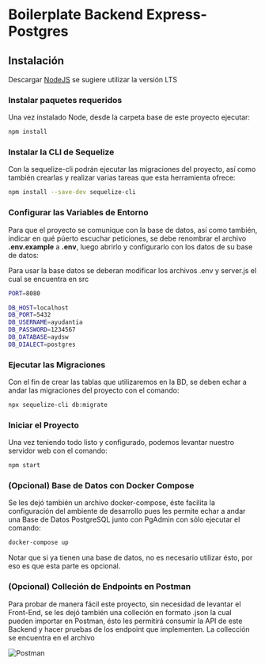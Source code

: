 # Boilerplate Backend Express-Postgres

## Instalación

Descargar [NodeJS](https://nodejs.org/es/) se sugiere utilizar la versión LTS

### Instalar paquetes requeridos

Una vez instalado Node, desde la carpeta base de este proyecto ejecutar:

```bash
npm install
```
### Instalar la CLI de Sequelize
Con la sequelize-cli podrán ejecutar las migraciones del proyecto, así como también crearlas y realizar varias tareas que esta herramienta ofrece:

```bash
npm install --save-dev sequelize-cli
```

### Configurar las Variables de Entorno

Para que el proyecto se comunique con la base de datos, así como también, indicar en qué púerto escuchar peticiones, se debe renombrar el archivo **.env.example** a **.env**, luego abrirlo y configurarlo con los datos de su base de datos:


Para usar la base datos se deberan modificar los archivos .env y server.js el cual se encuentra en src

```bash
PORT=8080

DB_HOST=localhost
DB_PORT=5432
DB_USERNAME=ayudantia
DB_PASSWORD=1234567
DB_DATABASE=aydsw
DB_DIALECT=postgres
```

### Ejecutar las Migraciones

Con el fin de crear las tablas que utilizaremos en la BD, se deben echar a andar las migraciones del proyecto con el comando:

```bash
npx sequelize-cli db:migrate
```

### Iniciar el Proyecto

Una vez teniendo todo listo y configurado, podemos levantar nuestro servidor web con el comando:

```bash
npm start
```

### (Opcional) Base de Datos con Docker Compose

Se les dejó también un archivo docker-compose, éste facilita la configuración del ambiente de desarrollo pues les permite echar a andar una Base de Datos PostgreSQL junto con PgAdmin con sólo ejecutar el comando:

```bash
docker-compose up
```

Notar que si ya tienen una base de datos, no es necesario utilizar ésto, por eso es que esta parte es opcional.

### (Opcional) Colleción de Endpoints en Postman

Para probar de manera fácil este proyecto, sin necesidad de levantar el Front-End, se les dejó también una colleción en formato .json la cual pueden importar en Postman, ésto les permitirá consumir la API de este Backend y hacer pruebas de los endpoint que implementen. La collección se encuentra en el archivo 

![Postman](https://puu.sh/HFbcz/999b5ae291.png)


